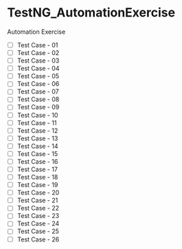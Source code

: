 # TestNG_AutomationExercise
Automation Exercise 
- [ ] Test Case - 01
- [ ] Test Case - 02
- [ ] Test Case - 03
- [ ] Test Case - 04
- [ ] Test Case - 05
- [ ] Test Case - 06
- [ ] Test Case - 07
- [ ] Test Case - 08
- [ ] Test Case - 09
- [ ] Test Case - 10
- [ ] Test Case - 11
- [ ] Test Case - 12
- [ ] Test Case - 13
- [ ] Test Case - 14
- [ ] Test Case - 15
- [ ] Test Case - 16
- [ ] Test Case - 17
- [ ] Test Case - 18
- [ ] Test Case - 19
- [ ] Test Case - 20
- [ ] Test Case - 21
- [ ] Test Case - 22
- [ ] Test Case - 23
- [ ] Test Case - 24
- [ ] Test Case - 25
- [ ] Test Case - 26
